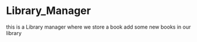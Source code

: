 # Library_Manager
this is a Library manager where we store a book add some new books in our library 
